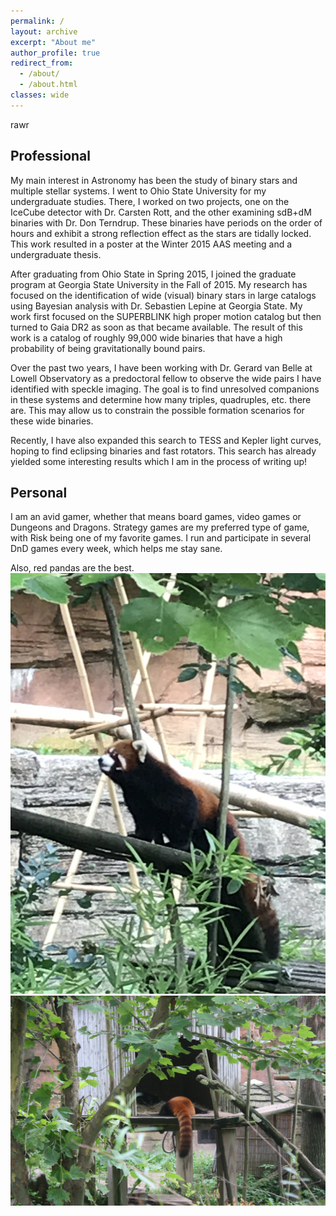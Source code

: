 ```yaml
---
permalink: /
layout: archive
excerpt: "About me"
author_profile: true
redirect_from: 
  - /about/
  - /about.html
classes: wide
---
```


rawr

## Professional

My main interest in Astronomy has been the study of binary stars and multiple stellar systems.  I went to Ohio State University for my undergraduate studies.  There, I worked on two projects, one on the IceCube detector with Dr. Carsten Rott, and the other examining sdB+dM binaries with Dr. Don Terndrup.  These binaries have periods on the order of hours and exhibit a strong reflection effect as the stars are tidally locked.  This work resulted in a poster at the Winter 2015 AAS meeting and a undergraduate thesis.

After graduating from Ohio State in Spring 2015, I joined the graduate program at Georgia State University in the Fall of 2015.  My research has focused on the identification of wide (visual) binary stars in large catalogs using Bayesian analysis with Dr. Sebastien Lepine at Georgia State.  My work first focused on the SUPERBLINK high proper motion catalog but then turned to Gaia DR2 as soon as that became available.  The result of this work is a catalog of roughly 99,000 wide binaries that have a high probability of being gravitationally bound pairs.  

Over the past two years, I have been working with Dr. Gerard van Belle at Lowell Observatory as a predoctoral fellow to observe the wide pairs I have identified with speckle imaging.  The goal is to find unresolved companions in these systems and determine how many triples, quadruples, etc. there are.  This may allow us to constrain the possible formation scenarios for these wide binaries.

Recently, I have also expanded this search to TESS and Kepler light curves, hoping to find eclipsing binaries and fast rotators.  This search has already yielded some interesting results which I am in the process of writing up!


## Personal
I am an avid gamer, whether that means board games, video games or Dungeons and Dragons.  Strategy games are my preferred type of game, with Risk being one of my favorite games.  I run and participate in several DnD games every week, which helps me stay sane.  

Also, red pandas are the best.
<img src="../images/red_panda_cbus_zoo_2.jpg" alt="Red panda at Columbus zoo" class="center">
<img src="../images/rp1.jpg" alt="Red panda at Columbus zoo" class="center">
